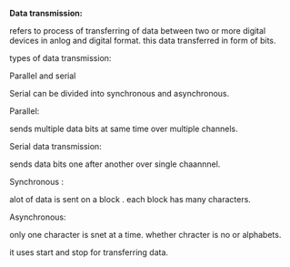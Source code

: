 **Data transmission:**

refers to process of transferring of data between two or more digital devices in anlog and digital format.
this data transferred in form of bits.


types of data transmission:

Parallel and serial 

Serial can be divided into 
synchronous and asynchronous.

Parallel:

sends multiple data bits at same time over multiple channels.


Serial data transmission:

sends data bits one after another over single chaannnel.


Synchronous :

alot of data is sent on a block .
each block has many characters.

Asynchronous:

only one character is snet at a time. whether chracter is no or alphabets.

it uses start and stop for transferring data.

